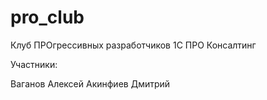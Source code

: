 # pro_club
Клуб ПРОгрессивных разработчиков 1С ПРО Консалтинг

 Участники:

 Ваганов Алексей
 Акинфиев Дмитрий